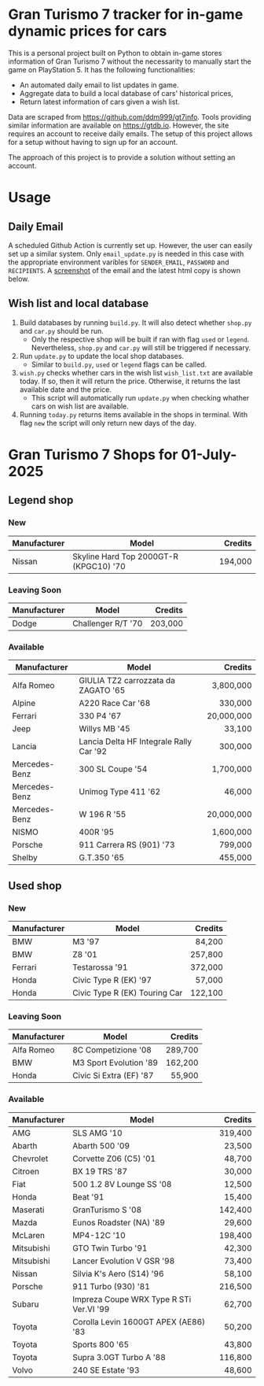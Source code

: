 # Gran Turismo 7 tracker for in-game dynamic prices for cars

This is a personal project built on Python to obtain in-game stores information of Gran Turismo 7 without the necessarity to manually start the game on PlayStation 5. It has the following functionalities:

- An automated daily email to list updates in game.
- Aggregate data to build a local database of cars' historical prices,
- Return latest information of cars given a wish list.

Data are scraped from https://github.com/ddm999/gt7info. Tools providing similar information are available on https://gtdb.io. However, the site requires an account to receive daily emails. The setup of this project allows for a setup without having to sign up for an account.

The approach of this project is to provide a solution without setting an account.

# Usage

## Daily Email

A scheduled Github Action is currently set up. However, the user can easily set up a similar system. Only `email_update.py` is needed in this case with the appropriate environment varibles for `SENDER_EMAIL`, `PASSWORD` and `RECIPIENTS`. A [screenshot](https://raw.githubusercontent.com/marcohoucheng/Gran-Turismo-7-Price-Tracker/main/data/email_screenshot.png) of the email and the latest html copy is shown below.

## Wish list and local database

1. Build databases by running `build.py`. It will also detect whether `shop.py` and `car.py` should be run.
    - Only the respective shop will be built if ran with flag `used` or `legend`. Nevertheless, `shop.py` and `car.py` will still be triggered if necessary.
2. Run `update.py` to update the local shop databases.
    - Similar to `build.py`, `used` or `legend` flags can be called.
3. `wish.py` checks whether cars in the wish list `wish_list.txt` are available today. If so, then it will return the price. Otherwise, it returns the last available date and the price.
    - This script will automatically run `update.py` when checking whather cars on wish list are available.
4. Running `today.py` returns items available in the shops in terminal. With flag `new` the script will only return new days of the day.


# Gran Turismo 7 Shops for 01-July-2025



## Legend shop

### New
 | Manufacturer | Model | Credits |
 | --- | --- | --: |
|Nissan|Skyline Hard Top 2000GT-R (KPGC10) '70|194,000|

### Leaving Soon
 | Manufacturer | Model | Credits |
 | --- | --- | --: |
|Dodge|Challenger R/T '70|203,000|

### Available
 | Manufacturer | Model | Credits |
 | --- | --- | --: |
|Alfa Romeo|GIULIA TZ2 carrozzata da ZAGATO '65|3,800,000|
|Alpine|A220 Race Car '68|330,000|
|Ferrari|330 P4 '67|20,000,000|
|Jeep|Willys MB '45|33,100|
|Lancia|Lancia Delta HF Integrale Rally Car '92|300,000|
|Mercedes-Benz|300 SL Coupe '54|1,700,000|
|Mercedes-Benz|Unimog Type 411 '62|46,000|
|Mercedes-Benz|W 196 R '55|20,000,000|
|NISMO|400R '95|1,600,000|
|Porsche|911 Carrera RS (901) '73|799,000|
|Shelby|G.T.350 '65|455,000|


## Used shop

### New
 | Manufacturer | Model | Credits |
 | --- | --- | --: |
|BMW|M3 '97|84,200|
|BMW|Z8 '01|257,800|
|Ferrari|Testarossa '91|372,000|
|Honda|Civic Type R (EK) '97|57,000|
|Honda|Civic Type R (EK) Touring Car|122,100|

### Leaving Soon
 | Manufacturer | Model | Credits |
 | --- | --- | --: |
|Alfa Romeo|8C Competizione '08|289,700|
|BMW|M3 Sport Evolution '89|162,200|
|Honda|Civic Si Extra (EF) '87|55,900|

### Available
 | Manufacturer | Model | Credits |
 | --- | --- | --: |
|AMG|SLS AMG '10|319,400|
|Abarth|Abarth 500 '09|23,500|
|Chevrolet|Corvette Z06 (C5) '01|48,700|
|Citroen|BX 19 TRS '87|30,000|
|Fiat|500 1.2 8V Lounge SS '08|12,500|
|Honda|Beat '91|15,400|
|Maserati|GranTurismo S '08|142,400|
|Mazda|Eunos Roadster (NA) '89|29,600|
|McLaren|MP4-12C '10|198,400|
|Mitsubishi|GTO Twin Turbo '91|42,300|
|Mitsubishi|Lancer Evolution V GSR '98|73,400|
|Nissan|Silvia K's Aero (S14) '96|58,100|
|Porsche|911 Turbo (930) '81|216,500|
|Subaru|Impreza Coupe WRX Type R STi Ver.VI '99|62,700|
|Toyota|Corolla Levin 1600GT APEX (AE86) '83|50,200|
|Toyota|Sports 800 '65|43,800|
|Toyota|Supra 3.0GT Turbo A '88|116,800|
|Volvo|240 SE Estate '93|48,600|
